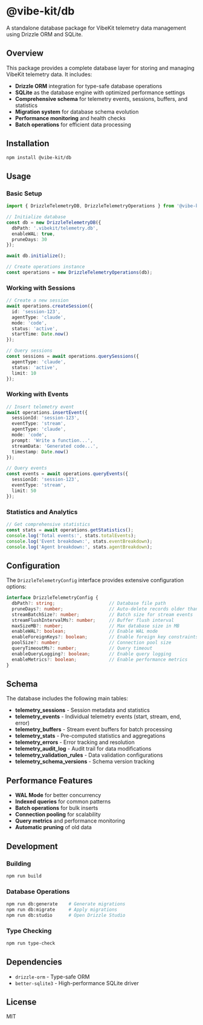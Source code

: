 # @vibe-kit/db

A standalone database package for VibeKit telemetry data management using Drizzle ORM and SQLite.

## Overview

This package provides a complete database layer for storing and managing VibeKit telemetry data. It includes:

- **Drizzle ORM** integration for type-safe database operations
- **SQLite** as the database engine with optimized performance settings
- **Comprehensive schema** for telemetry events, sessions, buffers, and statistics
- **Migration system** for database schema evolution
- **Performance monitoring** and health checks
- **Batch operations** for efficient data processing

## Installation

```bash
npm install @vibe-kit/db
```

## Usage

### Basic Setup

```typescript
import { DrizzleTelemetryDB, DrizzleTelemetryOperations } from '@vibe-kit/db';

// Initialize database
const db = new DrizzleTelemetryDB({
  dbPath: '.vibekit/telemetry.db',
  enableWAL: true,
  pruneDays: 30
});

await db.initialize();

// Create operations instance
const operations = new DrizzleTelemetryOperations(db);
```

### Working with Sessions

```typescript
// Create a new session
await operations.createSession({
  id: 'session-123',
  agentType: 'claude',
  mode: 'code',
  status: 'active',
  startTime: Date.now()
});

// Query sessions
const sessions = await operations.querySessions({
  agentType: 'claude',
  status: 'active',
  limit: 10
});
```

### Working with Events

```typescript
// Insert telemetry event
await operations.insertEvent({
  sessionId: 'session-123',
  eventType: 'stream',
  agentType: 'claude',
  mode: 'code',
  prompt: 'Write a function...',
  streamData: 'Generated code...',
  timestamp: Date.now()
});

// Query events
const events = await operations.queryEvents({
  sessionId: 'session-123',
  eventType: 'stream',
  limit: 50
});
```

### Statistics and Analytics

```typescript
// Get comprehensive statistics
const stats = await operations.getStatistics();
console.log('Total events:', stats.totalEvents);
console.log('Event breakdown:', stats.eventBreakdown);
console.log('Agent breakdown:', stats.agentBreakdown);
```

## Configuration

The `DrizzleTelemetryConfig` interface provides extensive configuration options:

```typescript
interface DrizzleTelemetryConfig {
  dbPath?: string;                    // Database file path
  pruneDays?: number;                 // Auto-delete records older than N days
  streamBatchSize?: number;           // Batch size for stream events
  streamFlushIntervalMs?: number;     // Buffer flush interval
  maxSizeMB?: number;                 // Max database size in MB
  enableWAL?: boolean;                // Enable WAL mode
  enableForeignKeys?: boolean;        // Enable foreign key constraints
  poolSize?: number;                  // Connection pool size
  queryTimeoutMs?: number;            // Query timeout
  enableQueryLogging?: boolean;       // Enable query logging
  enableMetrics?: boolean;            // Enable performance metrics
}
```

## Schema

The database includes the following main tables:

- **telemetry_sessions** - Session metadata and statistics
- **telemetry_events** - Individual telemetry events (start, stream, end, error)
- **telemetry_buffers** - Stream event buffers for batch processing
- **telemetry_stats** - Pre-computed statistics and aggregations
- **telemetry_errors** - Error tracking and resolution
- **telemetry_audit_log** - Audit trail for data modifications
- **telemetry_validation_rules** - Data validation configurations
- **telemetry_schema_versions** - Schema version tracking

## Performance Features

- **WAL Mode** for better concurrency
- **Indexed queries** for common patterns
- **Batch operations** for bulk inserts
- **Connection pooling** for scalability
- **Query metrics** and performance monitoring
- **Automatic pruning** of old data

## Development

### Building

```bash
npm run build
```

### Database Operations

```bash
npm run db:generate    # Generate migrations
npm run db:migrate     # Apply migrations
npm run db:studio      # Open Drizzle Studio
```

### Type Checking

```bash
npm run type-check
```

## Dependencies

- `drizzle-orm` - Type-safe ORM
- `better-sqlite3` - High-performance SQLite driver

## License

MIT 